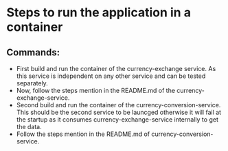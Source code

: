 
# **Steps to run the application in a container**

## Commands:
- First build and run the container of the currency-exchange service. As this service is independent on any other service and can be tested separately.
- Now, follow the steps mention in the README.md of the currency-exchange-service.
- Second build and run the container of the currency-conversion-service. This should be the second service to be launcged otherwise it will fail at the startup as it consumes currency-exchange-service internally to get the data.
- Follow the steps mention in the README.md of currency-conversion-service.

